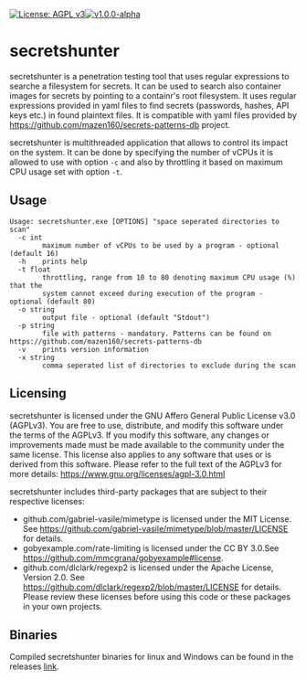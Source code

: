 [![License: AGPL v3](https://img.shields.io/badge/License-AGPL_v3-blue.svg)](https://www.gnu.org/licenses/agpl-3.0)[![v1.0.0-alpha](https://img.shields.io/badge/release-v1.0.0--alpha-yellow)](https://github.com/hhruszka/secretshunter/releases)
# secretshunter

secretshunter is a penetration testing tool that uses regular expressions to searche a filesystem for secrets. It can be used to search also container images for secrets by pointing to a containr's root filesystem.
It uses regular expressions provided in yaml files to find secrets (passwords, hashes, API keys etc.) in found plaintext files. 
It is compatible with yaml files provided by https://github.com/mazen160/secrets-patterns-db project.

secretshunter is multithreaded application that allows to control its impact on the system. It can be done by specifying the number of vCPUs it is allowed to use with option `-c` and 
also by throttling it based on maximum CPU usage set with option `-t`.   

## Usage
```
Usage: secretshunter.exe [OPTIONS] "space seperated directories to scan"
  -c int
        maximum number of vCPUs to be used by a program - optional (default 16)
  -h    prints help
  -t float
        throttling, range from 10 to 80 denoting maximum CPU usage (%) that the
        system cannot exceed during execution of the program - optional (default 80)
  -o string
        output file - optional (default "Stdout")
  -p string
        file with patterns - mandatory. Patterns can be found on https://github.com/mazen160/secrets-patterns-db
  -v    prints version information
  -x string
        comma seperated list of directories to exclude during the scan
```
## Licensing
secretshunter is licensed under the GNU Affero General Public License v3.0 (AGPLv3). You 
are free to use, distribute, and modify this software under the terms of the AGPLv3. If you 
modify this software, any changes or improvements made must be made available to the 
community under the same license. This license also applies to any software that uses or is 
derived from this software. Please refer to the full text of the AGPLv3 for more details: 
https://www.gnu.org/licenses/agpl-3.0.html

secretshunter includes third-party packages that are subject to their respective licenses:
- github.com/gabriel-vasile/mimetype is licensed under the MIT License. See https://github.com/gabriel-vasile/mimetype/blob/master/LICENSE for details.
- gobyexample.com/rate-limiting is licensed under the CC BY 3.0.See https://github.com/mmcgrana/gobyexample#license.
- github.com/dlclark/regexp2 is licensed under the Apache License, Version 2.0. See https://github.com/dlclark/regexp2/blob/master/LICENSE for details.
Please review these licenses before using this code or these packages in your own projects.

## Binaries
Compiled secretshunter binaries for linux and Windows can be found in the releases [link](https://github.com/hhruszka/secretshunter/releases).
